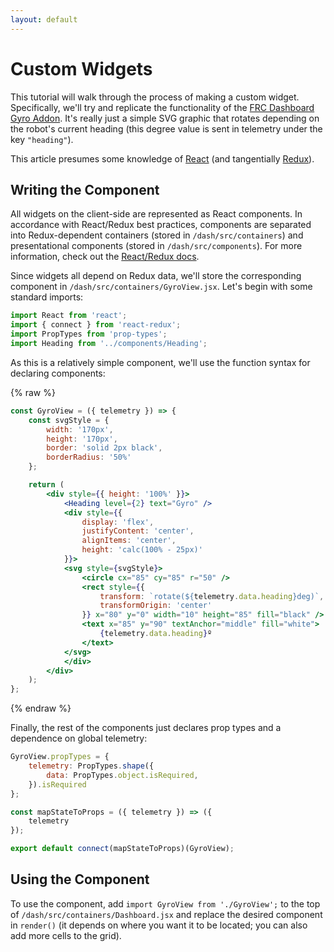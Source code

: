 ```yaml
---
layout: default
---
```


# Custom Widgets

This tutorial will walk through the process of making a custom widget. Specifically, we'll try and replicate the functionality of the [FRC Dashboard Gyro Addon](https://github.com/FRCDashboard/addon-Gyro). It's really just a simple SVG graphic that rotates depending on the robot's current heading (this degree value is sent in telemetry under the key `"heading"`).

This article presumes some knowledge of [React](https://reactjs.org/) (and tangentially [Redux](https://redux.js.org/)).

## Writing the Component

All widgets on the client-side are represented as React components. In accordance with React/Redux best practices, components are separated into Redux-dependent containers (stored in `/dash/src/containers`) and presentational components (stored in `/dash/src/components`). For more information, check out the [React/Redux docs](https://redux.js.org/basics/usage-with-react#presentational-and-container-components).

Since widgets all depend on Redux data, we'll store the corresponding component in `/dash/src/containers/GyroView.jsx`. Let's begin with some standard imports:

```jsx
import React from 'react';
import { connect } from 'react-redux';
import PropTypes from 'prop-types';
import Heading from '../components/Heading';
```

As this is a relatively simple component, we'll use the function syntax for declaring components:

{% raw %}

```jsx
const GyroView = ({ telemetry }) => {
    const svgStyle = {
        width: '170px',
        height: '170px',
        border: 'solid 2px black',
        borderRadius: '50%'
    };

    return (
        <div style={{ height: '100%' }}>
            <Heading level={2} text="Gyro" />
            <div style={{
                display: 'flex',
                justifyContent: 'center',
                alignItems: 'center',
                height: 'calc(100% - 25px)'
            }}>
            <svg style={svgStyle}>
                <circle cx="85" cy="85" r="50" />
                <rect style={{
                    transform: `rotate(${telemetry.data.heading}deg)`,
                    transformOrigin: 'center'
                }} x="80" y="0" width="10" height="85" fill="black" />
                <text x="85" y="90" textAnchor="middle" fill="white">
                    {telemetry.data.heading}º
                </text>
            </svg>
            </div>
        </div>
    );
};
```

{% endraw %}

Finally, the rest of the components just declares prop types and a dependence on global telemetry:

```jsx
GyroView.propTypes = {
    telemetry: PropTypes.shape({
        data: PropTypes.object.isRequired,
    }).isRequired
};

const mapStateToProps = ({ telemetry }) => ({
    telemetry
});

export default connect(mapStateToProps)(GyroView);
```

## Using the Component

To use the component, add `import GyroView from './GyroView';` to the top of `/dash/src/containers/Dashboard.jsx` and replace the desired component in `render()` (it depends on where you want it to be located; you can also add more cells to the grid).